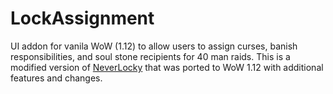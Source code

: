 # LockAssignment
UI addon for vanila WoW (1.12) to allow users to assign curses, banish responsibilities, and soul stone recipients for 40 man raids.
This is a modified version of [NeverLocky](https://github.com/JohnImboden/NeverLocky) that was ported to WoW 1.12 with additional features and changes.
